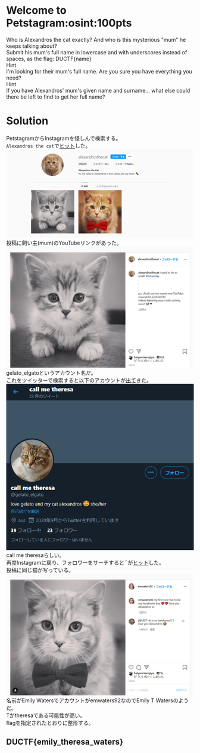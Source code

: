 # Welcome to Petstagram:osint:100pts
Who is Alexandros the cat exactly? And who is this mysterious "mum" he keeps talking about?  
Submit his mum's full name in lowercase and with underscores instead of spaces, as the flag: DUCTF{name}  
Hint  
I'm looking for their mum's full name. Are you sure you have everything you need?  
Hint  
If you have Alexandros' mum's given name and surname... what else could there be left to find to get her full name?  

# Solution
PetstagramからInstagramを怪しんで検索する。  
`Alexandros the cat`で[ヒット](https://www.instagram.com/alexandrosthecat/)した。  
![image1.png](images/image1.png)  
投稿に飼い主(mum)のYouTubeリンクがあった。  
![image2.png](images/image2.png)  
gelato_elgatoというアカウント名だ。  
これをツイッターで検索すると以下のアカウントが[出て](https://twitter.com/gelato_elgato)きた。  
![image3.png](images/image3.png)  
call me theresaらしい。  
再度Instagramに戻り、フォロワーをサーチすると``が[ヒット](https://www.instagram.com/emwaters92/)した。  
投稿に同じ猫が写っている。  
![image4.png](images/image4.png)  
名前がEmily Watersでアカウントがemwaters92なのでEmily T Watersのようだ。  
Tがtheresaである可能性が高い。  
flagを指定されたとおりに整形する。  

## DUCTF{emily_theresa_waters}